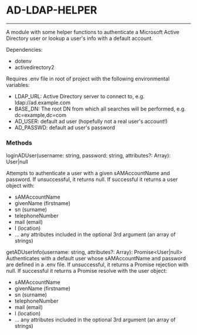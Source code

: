 # AD-LDAP-HELPER
---

A module with some helper functions to authenticate a Microsoft Active Directory user or lookup a user's info with a default account.

Dependencies: 
- dotenv
- activedirectory2

Requires .env file in root of project with the following environmental variables:
- LDAP_URL: Active Directory server to connect to, e.g. ldap://ad.example.com
- BASE_DN: The root DN from which all searches will be performed, e.g. dc=example,dc=com
- AD_USER: default ad user (hopefully not a real user's account!)
- AD_PASSWD: default ad user's password

### Methods
loginADUser(username: string, password: string, attributes?: Array<string>): User|null

Attempts to authenticate a user with a given sAMAccountName and password. If unsuccessful, it returns null. If successful it returns a user object with:
- sAMAccountName
- givenName (firstname)
- sn (surname)
- telephoneNumber
- mail (email)
- l (location)
- ... any attributes included in the optional 3rd argument (an array of strings)

getADUserInfo(username: string, attributes?: Array<string>): Promise<User|null>
Authenticates with a default user whose sAMAccountName and password are defined in a .env file. If unsuccessful, it returns a Promise rejection with null. If successful it returns a Promise resolve with the user object:
- sAMAccountName
- givenName (firstname)
- sn (surname)
- telephoneNumber
- mail (email)
- l (location)
- ... any attributes included in the optional 3rd argument (an array of strings)
